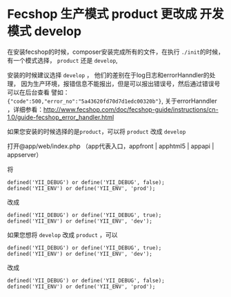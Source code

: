 Fecshop 生产模式 product 更改成 开发模式 develop
=======================


在安装fecshop的时候，composer安装完成所有的文件，在执行 `./init`的时候，有一个模式选择，
`product` 还是 `develop`,

安装的时候建议选择 `develop` ， 他们的差别在于log日志和errorHanndler的处理，
因为生产环境，报错信息不能报出，但是可以报出错误号，然后通过错误号可以在后台查看
譬如：`{"code":500,"error_no":"5a43620fd70d7d1edc00320b"}`,
关于errorHanndler ，详细参看：http://www.fecshop.com/doc/fecshop-guide/instructions/cn-1.0/guide-fecshop_error_handler.html

如果您安装的时候选择的是`product`，可以将 `product` 改成 `develop` 

打开@app/web/index.php （app代表入口，appfront | apphtml5 | appapi | appserver）

将 

```
defined('YII_DEBUG') or define('YII_DEBUG', false);
defined('YII_ENV') or define('YII_ENV', 'prod');
```

改成

```
defined('YII_DEBUG') or define('YII_DEBUG', true);
defined('YII_ENV') or define('YII_ENV', 'dev');
```

如果您想将 `develop`  改成  `product` ，可以



```
defined('YII_DEBUG') or define('YII_DEBUG', true);
defined('YII_ENV') or define('YII_ENV', 'dev');
```
改成

```
defined('YII_DEBUG') or define('YII_DEBUG', false);
defined('YII_ENV') or define('YII_ENV', 'prod');
```












